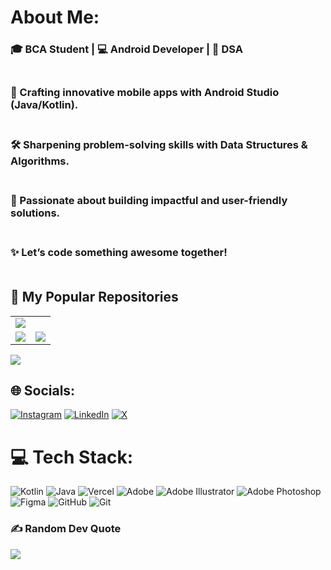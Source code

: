 # About Me:
### 🎓 BCA Student | 💻 Android Developer | 🧠 DSA<br><br>
### 🚀 Crafting innovative mobile apps with Android Studio (Java/Kotlin).<br><br>
### 🛠️ Sharpening problem-solving skills with Data Structures & Algorithms.<br><br>
### 🌟 Passionate about building impactful and user-friendly solutions.<br><br>
### ✨ Let’s code something awesome together!<br><br>


## 🚀 My Popular Repositories

<table>
  <tr>
    <td>
      <a href="https://github.com/shettyharshith33/API_Integration">
        <img src="https://github-readme-stats.vercel.app/api/pin/?username=shettyharshith33&repo=API_Integration" />
      </a>
    </td>
  </tr>
  <tr>
    <td>
      <a href="https://github.com/shettyharshith33/Navigation">
        <img src="https://github-readme-stats.vercel.app/api/pin/?username=shettyharshith33&repo=Navigation" />
      </a>
    </td>
    <td>
      <a href="https://github.com/shettyharshith33/Harshith-Shetty---Portfolio">
        <img src="https://github-readme-stats.vercel.app/api/pin/?username=shettyharshith33&repo=Harshith-Shetty---Portfolio" />
      </a>
    </td>
  </tr>
</table>

[![](https://visitcount.itsvg.in/api?id=shettyharshith33&label=Profile%20Views&color=4&icon=0&pretty=true)](https://visitcount.itsvg.in)


## 🌐 Socials:
[![Instagram](https://img.shields.io/badge/Instagram-%23E4405F.svg?logo=Instagram&logoColor=white)](https://instagram.com/shetty_harshith33) [![LinkedIn](https://img.shields.io/badge/LinkedIn-%230077B5.svg?logo=linkedin&logoColor=white)](https://linkedin.com/in/harshith-shetty033) [![X](https://img.shields.io/badge/X-black.svg?logo=X&logoColor=white)](https://x.com/ShettyHarshi33) 

# 💻 Tech Stack:
![Kotlin](https://img.shields.io/badge/kotlin-%237F52FF.svg?style=for-the-badge&logo=kotlin&logoColor=white) ![Java](https://img.shields.io/badge/java-%23ED8B00.svg?style=for-the-badge&logo=openjdk&logoColor=white) ![Vercel](https://img.shields.io/badge/vercel-%23000000.svg?style=for-the-badge&logo=vercel&logoColor=white) ![Adobe](https://img.shields.io/badge/adobe-%23FF0000.svg?style=for-the-badge&logo=adobe&logoColor=white) ![Adobe Illustrator](https://img.shields.io/badge/adobe%20illustrator-%23FF9A00.svg?style=for-the-badge&logo=adobe%20illustrator&logoColor=white) ![Adobe Photoshop](https://img.shields.io/badge/adobe%20photoshop-%2331A8FF.svg?style=for-the-badge&logo=adobe%20photoshop&logoColor=white) ![Figma](https://img.shields.io/badge/figma-%23F24E1E.svg?style=for-the-badge&logo=figma&logoColor=white) ![GitHub](https://img.shields.io/badge/github-%23121011.svg?style=for-the-badge&logo=github&logoColor=white) ![Git](https://img.shields.io/badge/git-%23F05033.svg?style=for-the-badge&logo=git&logoColor=white)

### ✍️ Random Dev Quote
![](https://quotes-github-readme.vercel.app/api?type=horizontal&theme=radical)
